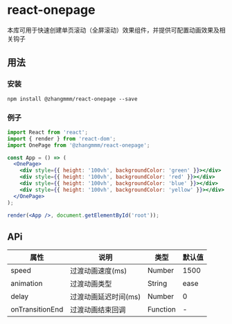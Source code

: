 # react-onepage

本库可用于快速创建单页滚动（全屏滚动）效果组件，并提供可配置动画效果及相关钩子

## 用法

### 安装

```
npm install @zhangmmm/react-onepage --save
```

### 例子

```jsx
import React from 'react';
import { render } from 'react-dom';
import OnePage from '@zhangmmm/react-onepage';

const App = () => (
  <OnePage>
    <div style={{ height: '100vh', backgroundColor: 'green' }}></div>
    <div style={{ height: '100vh', backgroundColor: 'red' }}></div>
    <div style={{ height: '100vh', backgroundColor: 'blue' }}></div>
    <div style={{ height: '100vh', backgroundColor: 'yellow' }}></div>
  </OnePage>
);

render(<App />, document.getElementById('root'));
```

## APi

| 属性            | 说明                 | 类型     | 默认值 |
| --------------- | -------------------- | -------- | ------ |
| speed           | 过渡动画速度(ms)     | Number   | 1500   |
| animation       | 过渡动画类型         | String   | ease   |
| delay           | 过渡动画延迟时间(ms) | Number   | 0      |
| onTransitionEnd | 过渡动画结束回调     | Function | -      |
